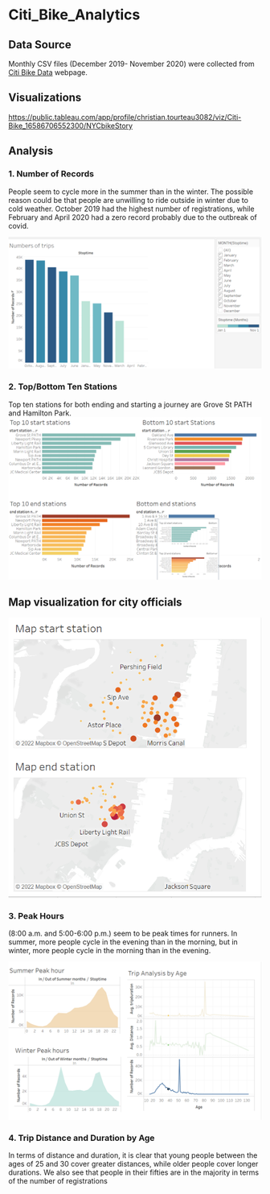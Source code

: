 # Citi_Bike_Analytics

## Data Source
Monthly CSV files (December 2019- November 2020) were collected from [Citi Bike Data](https://www.citibikenyc.com/system-data) webpage.

## Visualizations
https://public.tableau.com/app/profile/christian.tourteau3082/viz/Citi-Bike_16586706552300/NYCbikeStory 

## Analysis

### 1. Number of Records
People seem to cycle more in the summer than in the winter. The possible reason could be that people are unwilling to ride outside in winter due to cold weather.
October 2019 had the highest number of registrations, while February and April 2020 had a zero record probably due to the outbreak of covid.

![number of records](https://raw.githubusercontent.com/Christ1129/Citi_Bike_Analytics/main/Image/Number%20of%20records.png) 


### 2. Top/Bottom Ten Stations
Top ten stations for both ending and starting a journey are Grove St PATH and Hamilton Park.
![Top/Bottom Ten Stations](https://raw.githubusercontent.com/Christ1129/Citi_Bike_Analytics/main/Image/Popular%20station.png)

## Map visualization for city officials
![Station Maps](https://raw.githubusercontent.com/Christ1129/Citi_Bike_Analytics/main/Image/Map%20station.png)


### 3. Peak Hours
(8:00 a.m. and 5:00-6:00 p.m.) seem to be peak times for runners.
In summer, more people cycle in the evening than in the morning, but in winter, more people cycle in the morning than in the evening.

![Peak Hours](https://raw.githubusercontent.com/Christ1129/Citi_Bike_Analytics/main/Image/Peak%20hour%20and%20trip%20analysis.png)


### 4. Trip Distance and Duration by Age
In terms of distance and duration, it is clear that young people between the ages of 25 and 30 cover greater distances, while older people cover longer durations. We also see that people in their fifties are in the majority in terms of the number of registrations
